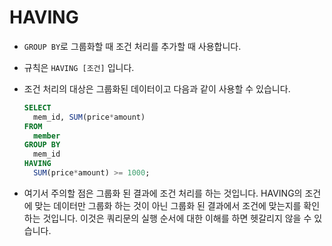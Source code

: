 # HAVING

- `GROUP BY`로 그룹화할 때 조건 처리를 추가할 때 사용합니다.

- 규칙은 `HAVING [조건]` 입니다.

- 조건 처리의 대상은 그룹화된 데이터이고 다음과 같이 사용할 수 있습니다.

  ```SQL
  SELECT
    mem_id, SUM(price*amount)
  FROM
    member
  GROUP BY
    mem_id
  HAVING
    SUM(price*amount) >= 1000;
  ```

- 여기서 주의할 점은 그룹화 된 결과에 조건 처리를 하는 것입니다. HAVING의 조건에 맞는 데이터만 그룹화 하는 것이 아닌 그룹화 된 결과에서 조건에 맞는지를 확인하는 것입니다. 이것은 쿼리문의 실행 순서에 대한 이해를 하면 헷갈리지 않을 수 있습니다.
